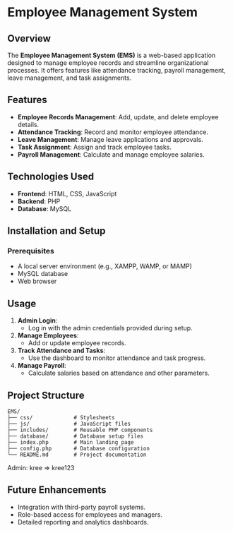 # Employee Management System

## Overview
The **Employee Management System (EMS)** is a web-based application designed to manage employee records and streamline organizational processes. It offers features like attendance tracking, payroll management, leave management, and task assignments.

## Features
- **Employee Records Management**: Add, update, and delete employee details.
- **Attendance Tracking**: Record and monitor employee attendance.
- **Leave Management**: Manage leave applications and approvals.
- **Task Assignment**: Assign and track employee tasks.
- **Payroll Management**: Calculate and manage employee salaries.

## Technologies Used
- **Frontend**: HTML, CSS, JavaScript
- **Backend**: PHP
- **Database**: MySQL

## Installation and Setup
### Prerequisites
- A local server environment (e.g., XAMPP, WAMP, or MAMP)
- MySQL database
- Web browser

## Usage
1. **Admin Login**:
   - Log in with the admin credentials provided during setup.
2. **Manage Employees**:
   - Add or update employee records.
3. **Track Attendance and Tasks**:
   - Use the dashboard to monitor attendance and task progress.
4. **Manage Payroll**:
   - Calculate salaries based on attendance and other parameters.

## Project Structure
```
EMS/
├── css/             # Stylesheets
├── js/              # JavaScript files
├── includes/        # Reusable PHP components
├── database/        # Database setup files
├── index.php        # Main landing page
├── config.php       # Database configuration
└── README.md        # Project documentation
```
Admin: kree => kree123


## Future Enhancements
- Integration with third-party payroll systems.
- Role-based access for employees and managers.
- Detailed reporting and analytics dashboards.
